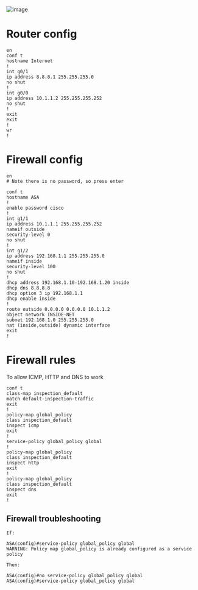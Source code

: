 ![image](https://github.com/zebra-spots/Write-ups/assets/88425510/27214c6f-565a-41dd-9434-8ecf0ab292cd)

# Router config
~~~~~
en
conf t
hostname Internet
!
int g0/1
ip address 8.8.8.1 255.255.255.0
no shut
!
int g0/0
ip address 10.1.1.2 255.255.255.252
no shut
!
exit
exit
!
wr
!
~~~~~
# Firewall config
~~~~~
en
# Note there is no password, so press enter

conf t
hostname ASA
!
enable password cisco
!
int g1/1
ip address 10.1.1.1 255.255.255.252
nameif outside
security-level 0
no shut
!
int g1/2
ip address 192.168.1.1 255.255.255.0
nameif inside
security-level 100
no shut
!
dhcp address 192.168.1.10-192.168.1.20 inside
dhcp dns 8.8.8.8
dhcp option 3 ip 192.168.1.1
dhcp enable inside
!
route outside 0.0.0.0 0.0.0.0 10.1.1.2
object network INSIDE-NET
subnet 192.168.1.0 255.255.255.0
nat (inside,outside) dynamic interface 
exit
!
~~~~~
# Firewall rules
To allow ICMP, HTTP and DNS to work
~~~~~
conf t
class-map inspection_default
match default-inspection-traffic
exit
!
policy-map global_policy
class inspection_default
inspect icmp
exit
!
service-policy global_policy global
!
policy-map global_policy
class inspection_default
inspect http
exit
!
policy-map global_policy
class inspection_default
inspect dns
exit
!
~~~~~
## Firewall troubleshooting
~~~~~
If:

ASA(config)#service-policy global_policy global
WARNING: Policy map global_policy is already configured as a service policy

Then:

ASA(config)#no service-policy global_policy global
ASA(config)#service-policy global_policy global
~~~~~
